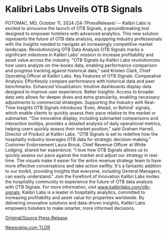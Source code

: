 # Kalibri Labs Unveils OTB Signals

POTOMAC, MD, October 11, 2024 /24-7PressRelease/ -- Kalibri Labs is excited to announce the launch of OTB Signals, a groundbreaking tool designed to empower hoteliers with advanced analytics. This new solution represents the future of OTB data analysis, equipping industry professionals with the insights needed to navigate an increasingly competitive market landscape.  Revolutionizing OTB Data Analysis OTB Signals marks a significant milestone in Kalibri Labs' mission to increase profitability and asset value across the industry.  "OTB Signals by Kalibri Labs revolutionizes how users analyze on-the-books data, enabling performance comparison and progress tracking against historical data," said Kristen Clark, Chief Operating Officer at Kalibri Labs.  Key Features of OTB Signals:  Comparative Analysis: Effortlessly compare performance with historical data and peer benchmarks.  Enhanced Visualization: Intuitive dashboards display data designed to improve user experience.  Better Insights: Access to broader data sets allows for deeper dives and extra granularity, enabling necessary adjustments to commercial strategies.  Supporting the Industry with Real-Time Insights OTB Signals introduces 'Even, Ahead, or Behind' signals, which enable clients to quickly assess their pace relative to the market or submarket.  "Our innovative display, including submarket comparisons and interactive tooltips, provides a detailed analysis of daily operational metrics, helping users quickly assess their market position," said Graham Harrell, Director of Product at Kalibri Labs. "OTB Signals is set to redefine how the hospitality industry leverages OTB data for strategic decision-making."  Customer Endorsement Laura Brouk, Chief Revenue Officer at White Lodging, shared her experience:  "I love how OTB Signals allows us to quickly assess our pace against the market and adjust our strategy in real-time. The visuals make it easier for the entire revenue strategy team to have more effective conversations and take action swiftly. It's a fantastic addition to our toolkit, providing insights that everyone, including General Managers, can easily understand."  Join the Forefront of Innovation Kalibri Labs invites the hospitality community to experience the future of OTB data analysis with OTB Signals. For more information, visit www.kalibrilabs.com/otb-signals.  Kalibri Labs is a leader in hospitality analytics, committed to increasing profitability and asset value for properties worldwide. By delivering innovative solutions and data-driven insights, Kalibri Labs empowers hoteliers to make smarter, more informed decisions. 

[Original/Source Press Release](https://www.24-7pressrelease.com/press-release/515156/kalibri-labs-unveils-otb-signals) 

[Newsramp.com TLDR](https://newsramp.com/None) 